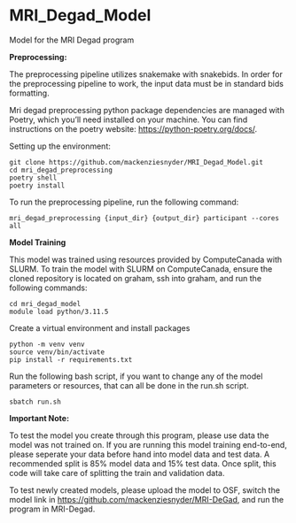 # MRI_Degad_Model

Model for the MRI Degad program

**Preprocessing:**

The preprocessing pipeline utilizes snakemake with snakebids. In order for the preprocessing pipeline to work, the input data must be in standard bids formatting.

Mri degad preprocessing python package dependencies are managed with Poetry, which you’ll need installed on your machine. You can find instructions on the poetry website: https://python-poetry.org/docs/.

Setting up the environment:

```
git clone https://github.com/mackenziesnyder/MRI_Degad_Model.git
cd mri_degad_preprocessing
poetry shell 
poetry install 
```

To run the preprocessing pipeline, run the following command: 
```
mri_degad_preprocessing {input_dir} {output_dir} participant --cores all 
```

**Model Training**

This model was trained using resources provided by ComputeCanada with SLURM.
To train the model with SLURM on ComputeCanada, ensure the cloned repository is located on graham, ssh into graham, and run the following commands:

```
cd mri_degad_model
module load python/3.11.5
```

Create a virtual environment and install packages
```
python -m venv venv
source venv/bin/activate
pip install -r requirements.txt 
```

Run the following bash script, if you want to change any of the model parameters or resources, that can all be done in the run.sh script. 
```
sbatch run.sh 
```

**Important Note:**

To test the model you create through this program, please use data the model was not trained on. If you are running this model training end-to-end, please seperate your data before hand into model data and test data. A recommended  split is 85% model data and 15% test data. Once split, this code will take care of splitting the train and validation data. 

To test newly created models, please upload the model to OSF, switch the model link in https://github.com/mackenziesnyder/MRI-DeGad, and run the program in MRI-Degad. 